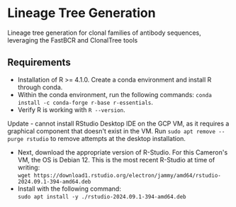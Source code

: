 # Lineage Tree Generation

Lineage tree generation for clonal families of antibody sequences, leveraging the FastBCR and ClonalTree tools

## Requirements 

- Installation of R >= 4.1.0. Create a conda environment and install R through conda. 
- Within the conda environment, run the following commands:
`conda install -c conda-forge r-base r-essentials`. 
- Verify R is working with `R --version`.

Update - cannot install RStudio Desktop IDE on the GCP VM, as it requires a graphical component that doesn't exist in the VM. Run `sudo apt remove --purge rstudio` to remove attempts at the desktop installation.
- Next, download the appropriate version of R-Studio. For this Cameron's VM, the OS is Debian 12. This is the most recent R-Studio at time of writing:  
`wget https://download1.rstudio.org/electron/jammy/amd64/rstudio-2024.09.1-394-amd64.deb`
- Install with the following command:  
`sudo apt install -y ./rstudio-2024.09.1-394-amd64.deb`

